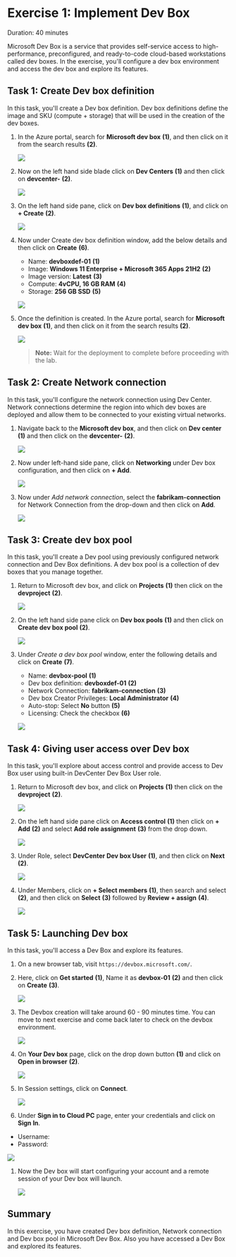 # Exercise 1: Implement Dev Box

Duration: 40 minutes

Microsoft Dev Box is a service that provides self-service access to high-performance, preconfigured, and ready-to-code cloud-based workstations called dev boxes.
In the exercise, you'll configure a dev box environment and access the dev box and explore its features.

## Task 1: Create Dev box definition

In this task, you'll create a Dev box definition. Dev box definitions define the image and SKU (compute + storage) that will be used in the creation of the dev boxes.

1. In the Azure portal, search for **Microsoft dev box** **(1)**, and then click on it from the search results **(2)**.

   ![](media/ex1-t1-1.png)
  
1. Now on the left hand side blade click on **Dev Centers** **(1)** and then click on **devcenter-<inject key="DeploymentID" enableCopy="false" />** **(2)**.

   ![](media/2dgn83.png)
  
1. On the left hand side pane, click on **Dev box definitions** **(1)**, and click on **+ Create** **(2)**.

   ![](media/2dgn84.png)
  
1. Now under Create dev box definition window, add the below details and then click on **Create** **(6)**.

   - Name: **devboxdef-01** **(1)**
   - Image: **Windows 11 Enterprise + Microsoft 365 Apps 21H2** **(2)**
   - Image version: **Latest** **(3)**
   - Compute: **4vCPU, 16 GB RAM** **(4)**
   - Storage: **256 GB SSD** **(5)**

   ![](media/e112.png)
  
1. Once the definition is created. In the Azure portal, search for **Microsoft dev box** **(1)**, and then click on it from the search results **(2)**.

   ![](media/ex1-t1-5.png)
  
   >**Note:** Wait for the deployment to complete before proceeding with the lab.
  
## Task 2: Create Network connection

In this task, you'll configure the network connection using Dev Center. Network connections determine the region into which dev boxes are deployed and allow them to be connected to your existing virtual networks.

1. Navigate back to the **Microsoft dev box**, and then click on **Dev center** **(1)** and then click on the **devcenter-<inject key="DeploymentID" enableCopy="false" />** **(2)**.

   ![](media/2dgn85.png)

1. Now under left-hand side pane, click on **Networking** under Dev box configuration, and then click on **+ Add**.

   ![](media/e117.png)
  
1. Now under *Add network connection*, select the **fabrikam-connection** for Network Connection from the drop-down and then click on **Add**.

   ![](media/2dgn74.png)
    
## Task 3: Create dev box pool

In this task, you'll create a Dev pool using previously configured network connection and Dev Box definitions. A dev box pool is a collection of dev boxes that you manage together. 

1. Return to Microsoft dev box, and click on **Projects** **(1)** then click on the **devproject<inject key="DeploymentID" enableCopy="false" />** **(2)**.

   ![](media/2dgn75.png)

1. On the left hand side pane click on **Dev box pools** **(1)** and then click on **Create dev box pool** **(2)**.

   ![](media/2dgn76.png)
  
1. Under *Create a dev box pool* window, enter the following details and click on **Create** **(7)**.

   - Name: **devbox-pool** **(1)**
   - Dev box definition: **devboxdef-01** **(2)**
   - Network Connection: **fabrikam-connection** **(3)**
   - Dev box Creator Privileges: **Local Administrator** **(4)**
   - Auto-stop: Select **No** button **(5)**
   - Licensing: Check the checkbox **(6)**
  
   ![](media/2dgn153.png)
  
## Task 4: Giving user access over Dev box

In this task, you'll explore about access control and provide access to Dev Box user using built-in DevCenter Dev Box User role.

1. Return to Microsoft dev box, and click on **Projects** **(1)** then click on the **devproject<inject key="DeploymentID" enableCopy="false" />** **(2)**.

   ![](media/2dgn75.png)

1. On the left hand side pane click on **Access control** **(1)** then click on **+ Add** **(2)** and select **Add role assignment** **(3)** from the drop down.

   ![](media/2dgn78.png)

1. Under Role, select **DevCenter Dev box User** **(1)**, and then click on **Next** **(2)**.

   ![](media/2dgn79.png)
  
1. Under Members, click on **+ Select members** **(1)**, then search and select <inject key="AzureAdUserEmail"></inject> **(2)**, and then click on **Select** **(3)** followed by **Review + assign** **(4)**.

   ![](media/2dgn80.png)
  
## Task 5: Launching Dev box

In this task, you'll access a Dev Box and explore its features.

1. On a new browser tab, visit ```https://devbox.microsoft.com/```.

1. Here, click on **Get started** **(1)**, Name it as **devbox-01** **(2)** and then click on **Create** **(3)**.

   ![](media/e124.png)
   
1. The Devbox creation will take around 60 - 90 minutes time. You can move to next exercise and come back later to check on the devbox environment.

   ![](media/2dgn86.png)

1. On **Your Dev box** page, click on the drop down button **(1)** and click on **Open in browser** **(2)**.

   ![](media/2dgn147.png)

1. In Session settings, click on **Connect**.

   ![](media/2dgn149.png)

1. Under **Sign in to Cloud PC** page, enter your credentials and click on **Sign In**.

  - Username: <inject key="AzureAdUserEmail"></inject>
  - Password: <inject key="AzureAdUserPassword"></inject>
  
  ![](media/2dgn150.png)

1. Now the Dev box will start configuring your account and a remote session of your Dev box will launch.

   ![](media/2dgn151.png)  

## Summary

In this exercise, you have created Dev box definition, Network connection and Dev box pool in Microsoft Dev Box. Also you have accessed a Dev Box and explored its features.
